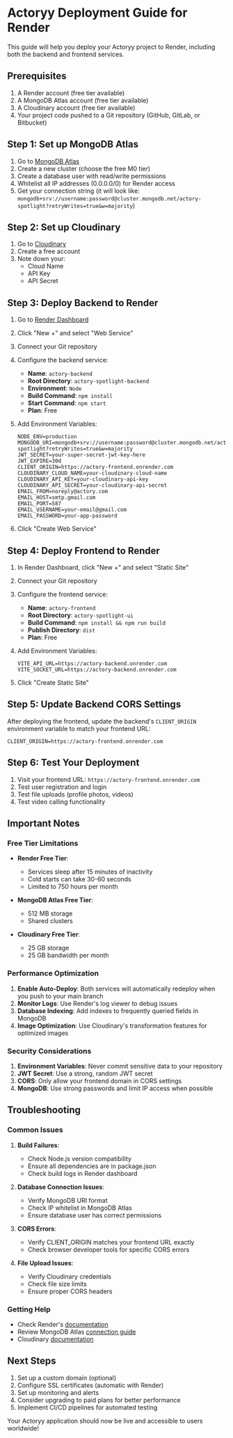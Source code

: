 # Actoryy Deployment Guide for Render

This guide will help you deploy your Actoryy project to Render, including both the backend and frontend services.

## Prerequisites

1. A Render account (free tier available)
2. A MongoDB Atlas account (free tier available)
3. A Cloudinary account (free tier available)
4. Your project code pushed to a Git repository (GitHub, GitLab, or Bitbucket)

## Step 1: Set up MongoDB Atlas

1. Go to [MongoDB Atlas](https://www.mongodb.com/atlas)
2. Create a new cluster (choose the free M0 tier)
3. Create a database user with read/write permissions
4. Whitelist all IP addresses (0.0.0.0/0) for Render access
5. Get your connection string (it will look like: `mongodb+srv://username:password@cluster.mongodb.net/actory-spotlight?retryWrites=true&w=majority`)

## Step 2: Set up Cloudinary

1. Go to [Cloudinary](https://cloudinary.com)
2. Create a free account
3. Note down your:
   - Cloud Name
   - API Key
   - API Secret

## Step 3: Deploy Backend to Render

1. Go to [Render Dashboard](https://dashboard.render.com)
2. Click "New +" and select "Web Service"
3. Connect your Git repository
4. Configure the backend service:
   - **Name**: `actory-backend`
   - **Root Directory**: `actory-spotlight-backend`
   - **Environment**: `Node`
   - **Build Command**: `npm install`
   - **Start Command**: `npm start`
   - **Plan**: Free

5. Add Environment Variables:
   ```
   NODE_ENV=production
   MONGODB_URI=mongodb+srv://username:password@cluster.mongodb.net/actory-spotlight?retryWrites=true&w=majority
   JWT_SECRET=your-super-secret-jwt-key-here
   JWT_EXPIRE=30d
   CLIENT_ORIGIN=https://actory-frontend.onrender.com
   CLOUDINARY_CLOUD_NAME=your-cloudinary-cloud-name
   CLOUDINARY_API_KEY=your-cloudinary-api-key
   CLOUDINARY_API_SECRET=your-cloudinary-api-secret
   EMAIL_FROM=noreply@actory.com
   EMAIL_HOST=smtp.gmail.com
   EMAIL_PORT=587
   EMAIL_USERNAME=your-email@gmail.com
   EMAIL_PASSWORD=your-app-password
   ```

6. Click "Create Web Service"

## Step 4: Deploy Frontend to Render

1. In Render Dashboard, click "New +" and select "Static Site"
2. Connect your Git repository
3. Configure the frontend service:
   - **Name**: `actory-frontend`
   - **Root Directory**: `actory-spotlight-ui`
   - **Build Command**: `npm install && npm run build`
   - **Publish Directory**: `dist`
   - **Plan**: Free

4. Add Environment Variables:
   ```
   VITE_API_URL=https://actory-backend.onrender.com
   VITE_SOCKET_URL=https://actory-backend.onrender.com
   ```

5. Click "Create Static Site"

## Step 5: Update Backend CORS Settings

After deploying the frontend, update the backend's `CLIENT_ORIGIN` environment variable to match your frontend URL:
```
CLIENT_ORIGIN=https://actory-frontend.onrender.com
```

## Step 6: Test Your Deployment

1. Visit your frontend URL: `https://actory-frontend.onrender.com`
2. Test user registration and login
3. Test file uploads (profile photos, videos)
4. Test video calling functionality

## Important Notes

### Free Tier Limitations

- **Render Free Tier**:
  - Services sleep after 15 minutes of inactivity
  - Cold starts can take 30-60 seconds
  - Limited to 750 hours per month

- **MongoDB Atlas Free Tier**:
  - 512 MB storage
  - Shared clusters

- **Cloudinary Free Tier**:
  - 25 GB storage
  - 25 GB bandwidth per month

### Performance Optimization

1. **Enable Auto-Deploy**: Both services will automatically redeploy when you push to your main branch
2. **Monitor Logs**: Use Render's log viewer to debug issues
3. **Database Indexing**: Add indexes to frequently queried fields in MongoDB
4. **Image Optimization**: Use Cloudinary's transformation features for optimized images

### Security Considerations

1. **Environment Variables**: Never commit sensitive data to your repository
2. **JWT Secret**: Use a strong, random JWT secret
3. **CORS**: Only allow your frontend domain in CORS settings
4. **MongoDB**: Use strong passwords and limit IP access when possible

## Troubleshooting

### Common Issues

1. **Build Failures**:
   - Check Node.js version compatibility
   - Ensure all dependencies are in package.json
   - Check build logs in Render dashboard

2. **Database Connection Issues**:
   - Verify MongoDB URI format
   - Check IP whitelist in MongoDB Atlas
   - Ensure database user has correct permissions

3. **CORS Errors**:
   - Verify CLIENT_ORIGIN matches your frontend URL exactly
   - Check browser developer tools for specific CORS errors

4. **File Upload Issues**:
   - Verify Cloudinary credentials
   - Check file size limits
   - Ensure proper CORS headers

### Getting Help

- Check Render's [documentation](https://render.com/docs)
- Review MongoDB Atlas [connection guide](https://docs.atlas.mongodb.com/connect-to-cluster/)
- Cloudinary [documentation](https://cloudinary.com/documentation)

## Next Steps

1. Set up a custom domain (optional)
2. Configure SSL certificates (automatic with Render)
3. Set up monitoring and alerts
4. Consider upgrading to paid plans for better performance
5. Implement CI/CD pipelines for automated testing

Your Actoryy application should now be live and accessible to users worldwide!
